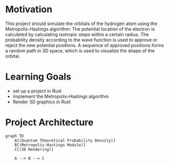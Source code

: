 # Motivation
This project should simulate the orbitals of the hydrogen atom using the Metropolis-Hastings algorithm:
The potential location of the electron is calculated by calculating isotropic steps within a certain radius.
The probability density according to the wave function is used to approve or reject the new potential positions.
A sequence of approved positions forms a random path in 3D space, which is used to visualize the shape of the orbital.
# Learning Goals
- set up a project in Rust
- Implement the Metropolis-Hastings algorithm
- Render 3D graphics in Rust
# Project Architecture
```mermaid
graph TD
    A[(Quantum Theoretical Probability Density)]
    B[(Metropolis-Hastings Module)]
    C[(3D Rendering)]

    A --> B --> C


